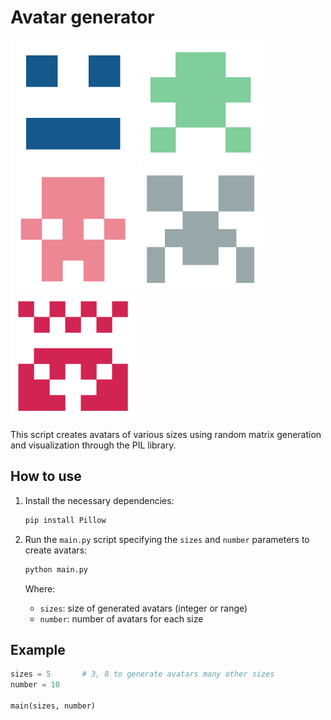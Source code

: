 # Avatar generator

<div>
     <img src="avatars/avatars3x3/avatar_1.png" style="width:200px; height:200px;">
     <img src="avatars/avatars4x4/avatar_3.png" style="width:200px; height:200px;">
     <img src="avatars/avatars5x5/avatar_0.png" style="width:200px; height:200px;">
     <img src="avatars/avatars6x6/avatar_0.png" style="width:200px; height:200px;">
     <img src="avatars/avatars7x7/avatar_3.png" style="width:200px; height:200px;">
<div/>

This script creates avatars of various sizes using random matrix generation and visualization through the PIL library.

## How to use

1. Install the necessary dependencies:

     ```bash
     pip install Pillow
     ```

2. Run the `main.py` script specifying the `sizes` and `number` parameters to create avatars:

     ```bash
     python main.py
     ```

    Where:
    - `sizes`: size of generated avatars (integer or range)
    - `number`: number of avatars for each size

## Example

```python
sizes = 5       # 3, 8 to generate avatars many other sizes 
number = 10

main(sizes, number)
```

